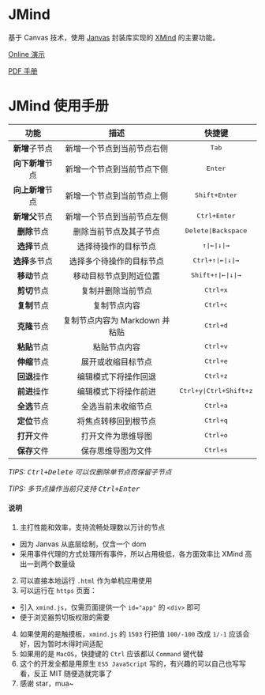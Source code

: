 # JMind

基于 Canvas 技术，使用 [Janvas](https://github.com/jarenchow/janvas) 封装库实现的 [XMind](https://www.xmind.cn) 的主要功能。

[Online 演示](http://janvas.cn/JMind/index.html)

[PDF 手册](http://janvas.cn/JMind/JMind%E4%BD%BF%E7%94%A8%E6%89%8B%E5%86%8C.pdf)

# JMind 使用手册

|       功能       |              描述              |                     快捷键                      |
| :--------------: | :----------------------------: | :---------------------------------------------: |
|  **新增**子节点  |   新增一个节点到当前节点右侧   |                 <kbd>Tab</kbd>                  |
| **向下新增**节点 |   新增一个节点到当前节点下侧   |                <kbd>Enter</kbd>                 |
| **向上新增**节点 |   新增一个节点到当前节点上侧   |             <kbd>Shift+Enter</kbd>              |
|  **新增父**节点  |   新增一个节点到当前节点左侧   |              <kbd>Ctrl+Enter</kbd>              |
|   **删除**节点   |     删除当前节点及其子节点     |          <kbd>Delete\|Backspace</kbd>           |
|   **选择**节点   |      选择待操作的目标节点      |    <kbd>&uarr;\|&larr;\|&darr;\|&rarr;</kbd>    |
|  **选择**多节点  |    选择多个待操作的目标节点    | <kbd>Ctrl+&uarr;\|&larr;\|&darr;\|&rarr;</kbd>  |
|   **移动**节点   |     移动目标节点到附近位置     | <kbd>Shift+&uarr;\|&larr;\|&darr;\|&rarr;</kbd> |
|   **剪切**节点   |       复制并删除当前节点       |                <kbd>Ctrl+x</kbd>                |
|   **复制**节点   |          复制节点内容          |                <kbd>Ctrl+c</kbd>                |
|   **克隆**节点   | 复制节点内容为 Markdown 并粘贴 |                <kbd>Ctrl+d</kbd>                |
|   **粘贴**节点   |          粘贴节点内容          |                <kbd>Ctrl+v</kbd>                |
|   **伸缩**节点   |       展开或收缩目标节点       |                <kbd>Ctrl+e</kbd>                |
|   **回退**操作   |      编辑模式下将操作回退      |                <kbd>Ctrl+z</kbd>                |
|   **前进**操作   |      编辑模式下将操作前进      |         <kbd>Ctrl+y\|Ctrl+Shift+z</kbd>         |
|   **全选**节点   |       全选当前未收缩节点       |                <kbd>Ctrl+a</kbd>                |
|   **定位**节点   |      将焦点转移回到根节点      |                <kbd>Ctrl+q</kbd>                |
|   **打开**文件   |       打开文件为思维导图       |                <kbd>Ctrl+o</kbd>                |
|   **保存**文件   |       保存思维导图为文件       |                <kbd>Ctrl+s</kbd>                |

*TIPS: <kbd>Ctrl+Delete</kbd> 可以仅删除单节点而保留子节点*

*TIPS: 多节点操作当前只支持 <kbd>Ctrl+Enter</kbd>*

#### 说明

1. 主打性能和效率，支持流畅处理数以万计的节点
  - 因为 Janvas 从底层绘制，仅含一个 <canvas> dom
  - 采用事件代理的方式处理所有事件，所以占用极低，各方面效率比 XMind 高出一到两个数量级
2. 可以直接本地运行 `.html` 作为单机应用使用
3. 可以运行在 `https` 页面：
  - 引入 `xmind.js`，仅需页面提供一个 `id="app"` 的 `<div>` 即可
  - 便于浏览器剪切板权限的需要
4. 如果使用的是触摸板，`xmind.js` 的 `1503` 行把值 `100/-100` 改成 `1/-1` 应该会好，因为暂时木得时间适配
5. 如果用的是 `MacOS`，快捷键的 `Ctrl` 应该都以 `Command` 键代替
6. 这个的开发全都是用原生 `ES5 JavaScript` 写的，有兴趣的可以自己也写写看，反正 MIT 随便造就完事了
7. 感谢 star，mua~